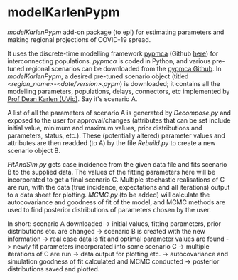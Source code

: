 # modelKarlenPypm

*modelKarlenPypm* add-on package (to epi) for estimating parameters and making regional projections of COVID-19 spread. 

It uses the discrete-time modelling framework [pypmca](https://pypm.github.io/home/) (Github [here](https://github.com/pypm/pypmca)) for interconnecting populations. *pypmca* is coded in Python, and various pre-tuned regional scenarios can be downloaded from the [pypmca Github](https://github.com/pypm/pypmca). In *modelKarlenPypm*, a desired pre-tuned scenario object (titled *<region_name>-<date/version>.pypm*) is downloaded; it contains all the modelling parameters, populations, delays, connectors, etc implemented by [Prof Dean Karlen (UVic)](https://www.uvic.ca/science/physics/vispa/people/faculty/karlen.php). Say it's scenario A.

A list of all the parameters of scenario A is generated by *Decompose.py* and exposed to the user for approval/changes (attributes that can be set include initial value, minimum and maximum values, prior distributions and parameters, status, etc.). These (potentially altered) parameter values and attributes are then readded (to A) by the file *Rebuild.py* to create a new scenario object B. 

*FitAndSim.py* gets case incidence from the given data file and fits scenario B to the supplied data. The values of the fitting parameters here will be incorporated to get a final scenario C. Multiple stochastic realisations of C are run, with the data (true incidence, expectations and all iterations) output to a data sheet for plotting. *MCMC.py* (to be added) will calculate the autocovariance and goodness of fit of the model, and MCMC methods are used to find posterior distributions of parameters chosen by the user.

In short:
scenario A downloaded -> initial values, fitting parameters, prior distributions etc. are changed -> scenario B is created with the new information -> real case data is fit and optimal parameter values are found -> newly fit parameters incorporated into some scenario C -> multiple iterations of C are run -> data output for plotting etc. -> autocovariance and simulation goodness of fit calculated and MCMC conducted -> posterior distributions saved and plotted.
